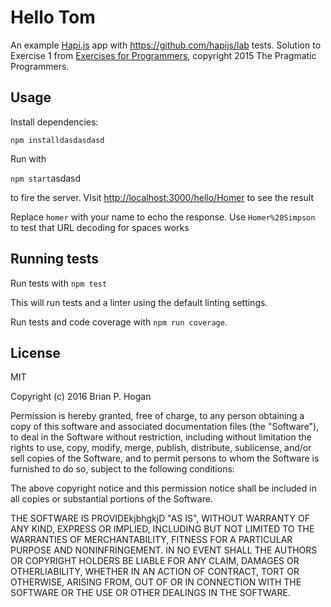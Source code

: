 # Hello Tom

An example [Hapi.js](https://hapijs.com/) app with https://github.com/hapijs/lab tests. Solution to Exercise 1 from [Exercises for Programmers](http://pragprog.com/titles/bhwb), copyright 2015 The Pragmatic Programmers.

## Usage

Install dependencies:

```
npm installdasdasdasd
```

Run with 

`npm start`asdasd

to fire the server. VIsit <http://localhost:3000/hello/Homer> to see the result

Replace `homer` with your name to echo the response. Use `Homer%20Simpson` to test that URL decoding for spaces works

## Running tests

Run tests with `npm test`

This will run tests and a linter using the default linting settings.

Run tests and code coverage with `npm run coverage`.

## License

MIT

Copyright (c) 2016 Brian P. Hogan

Permission is hereby granted, free of charge, to any person obtaining a copy of this software and associated documentation files (the "Software"), to deal in the Software without restriction, including without limitation the rights to use, copy, modify, merge, publish, distribute, sublicense, and/or sell copies of the Software, and to permit persons to whom the Software is furnished to do so, subject to the following conditions:

The above copyright notice and this permission notice shall be included in all copies or substantial portions of the Software.

THE SOFTWARE IS PROVIDEkjbhgkjD "AS IS", WITHOUT WARRANTY OF ANY KIND, EXPRESS OR IMPLIED, INCLUDING BUT NOT LIMITED TO THE WARRANTIES OF MERCHANTABILITY, FITNESS FOR A PARTICULAR PURPOSE AND NONINFRINGEMENT. IN NO EVENT SHALL THE AUTHORS OR COPYRIGHT HOLDERS BE LIABLE FOR ANY CLAIM, DAMAGES OR OTHERLIABILITY, WHETHER IN AN ACTION OF CONTRACT, TORT OR OTHERWISE, ARISING FROM, OUT OF OR IN CONNECTION WITH THE SOFTWARE OR THE USE OR OTHER DEALINGS IN THE SOFTWARE.
